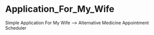 # Application_For_My_Wife
Simple Application For My Wife --> Alternative Medicine Appointment Scheduler
